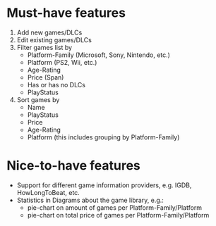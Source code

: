 # Must-have features
1. Add new games/DLCs
2. Edit existing games/DLCs
3. Filter games list by
    - Platform-Family (Microsoft, Sony, Nintendo, etc.)
    - Platform (PS2, Wii, etc.)
    - Age-Rating
    - Price (Span)
    - Has or has no DLCs
    - PlayStatus
4. Sort games by
    - Name
    - PlayStatus
    - Price
    - Age-Rating
    - Platform (this includes grouping by Platform-Family)

# Nice-to-have features
- Support for different game information providers, e.g. IGDB, HowLongToBeat, etc.
- Statistics in Diagrams about the game library, e.g.:
    - pie-chart on amount of games per Platform-Family/Platform
    - pie-chart on total price of games per Platform-Family/Platform